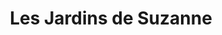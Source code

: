 ---
title: "Les Jardins de Suzanne"
url: /la-couarde-sur-mer/les-jardins-de-suzanne/
shop: centre de jardinage
---